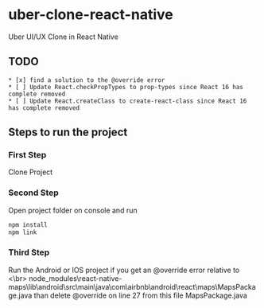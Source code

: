# uber-clone-react-native
Uber UI/UX Clone in React Native

## TODO
    * [x] find a solution to the @override error
    * [ ] Update React.checkPropTypes to prop-types since React 16 has complete removed
    * [ ] Update React.createClass to create-react-class since React 16 has complete removed


## Steps to run the project

### First Step
Clone Project

### Second Step
Open project folder on console and run

```sh
npm install
npm link
```

### Third Step
Run the Android or IOS project if you get an @override error relative to <\br>
node_modules\react-native-maps\lib\android\src\main\java\com\airbnb\android\react\maps\MapsPackage.java
than delete @override on line 27 from this file MapsPackage.java
